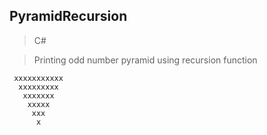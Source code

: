 ## PyramidRecursion
> C#

> Printing odd number pyramid using recursion function

```shell
 xxxxxxxxxxx
  xxxxxxxxx
   xxxxxxx
    xxxxx
     xxx
      x
```
